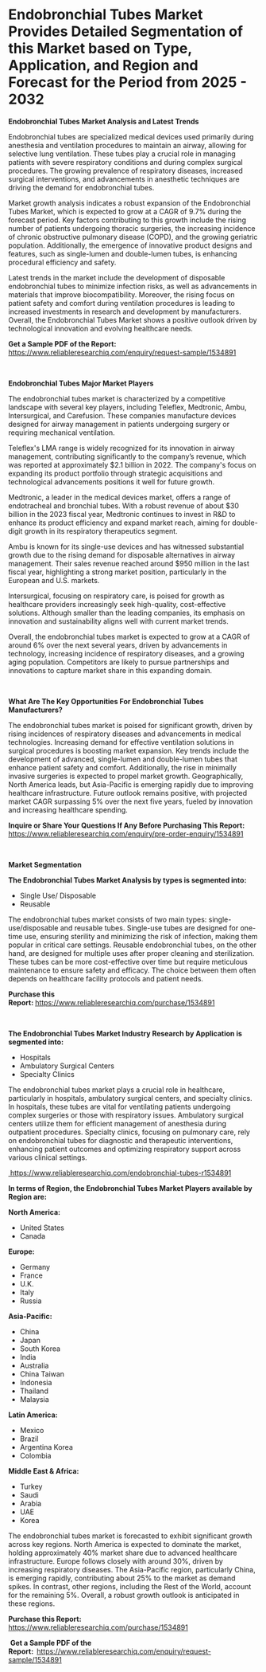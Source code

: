 <p><h1>Endobronchial Tubes Market Provides Detailed Segmentation of this Market based on Type, Application, and Region and Forecast for the Period from 2025 - 2032</h1></p><p><strong>Endobronchial Tubes Market Analysis and Latest Trends</strong></p>
<p><p>Endobronchial tubes are specialized medical devices used primarily during anesthesia and ventilation procedures to maintain an airway, allowing for selective lung ventilation. These tubes play a crucial role in managing patients with severe respiratory conditions and during complex surgical procedures. The growing prevalence of respiratory diseases, increased surgical interventions, and advancements in anesthetic techniques are driving the demand for endobronchial tubes.</p><p>Market growth analysis indicates a robust expansion of the Endobronchial Tubes Market, which is expected to grow at a CAGR of 9.7% during the forecast period. Key factors contributing to this growth include the rising number of patients undergoing thoracic surgeries, the increasing incidence of chronic obstructive pulmonary disease (COPD), and the growing geriatric population. Additionally, the emergence of innovative product designs and features, such as single-lumen and double-lumen tubes, is enhancing procedural efficiency and safety.</p><p>Latest trends in the market include the development of disposable endobronchial tubes to minimize infection risks, as well as advancements in materials that improve biocompatibility. Moreover, the rising focus on patient safety and comfort during ventilation procedures is leading to increased investments in research and development by manufacturers. Overall, the Endobronchial Tubes Market shows a positive outlook driven by technological innovation and evolving healthcare needs.</p></p>
<p><strong>Get a Sample PDF of the Report:&nbsp;</strong> <a href="https://www.reliableresearchiq.com/enquiry/request-sample/1534891?utm_campaign=3115&utm_medium=2&utm_source=Github&utm_content=ia&utm_term=16042025&utm_id=endobronchial-tubes">https://www.reliableresearchiq.com/enquiry/request-sample/1534891</a></p>
<p>&nbsp;</p>
<p><strong>Endobronchial Tubes Major Market Players</strong></p>
<p><p>The endobronchial tubes market is characterized by a competitive landscape with several key players, including Teleflex, Medtronic, Ambu, Intersurgical, and Carefusion. These companies manufacture devices designed for airway management in patients undergoing surgery or requiring mechanical ventilation.</p><p>Teleflex's LMA range is widely recognized for its innovation in airway management, contributing significantly to the company’s revenue, which was reported at approximately $2.1 billion in 2022. The company's focus on expanding its product portfolio through strategic acquisitions and technological advancements positions it well for future growth.</p><p>Medtronic, a leader in the medical devices market, offers a range of endotracheal and bronchial tubes. With a robust revenue of about $30 billion in the 2023 fiscal year, Medtronic continues to invest in R&D to enhance its product efficiency and expand market reach, aiming for double-digit growth in its respiratory therapeutics segment.</p><p>Ambu is known for its single-use devices and has witnessed substantial growth due to the rising demand for disposable alternatives in airway management. Their sales revenue reached around $950 million in the last fiscal year, highlighting a strong market position, particularly in the European and U.S. markets.</p><p>Intersurgical, focusing on respiratory care, is poised for growth as healthcare providers increasingly seek high-quality, cost-effective solutions. Although smaller than the leading companies, its emphasis on innovation and sustainability aligns well with current market trends.</p><p>Overall, the endobronchial tubes market is expected to grow at a CAGR of around 6% over the next several years, driven by advancements in technology, increasing incidence of respiratory diseases, and a growing aging population. Competitors are likely to pursue partnerships and innovations to capture market share in this expanding domain.</p></p>
<p>&nbsp;</p>
<p><strong>What Are The Key Opportunities For Endobronchial Tubes Manufacturers?</strong></p>
<p><p>The endobronchial tubes market is poised for significant growth, driven by rising incidences of respiratory diseases and advancements in medical technologies. Increasing demand for effective ventilation solutions in surgical procedures is boosting market expansion. Key trends include the development of advanced, single-lumen and double-lumen tubes that enhance patient safety and comfort. Additionally, the rise in minimally invasive surgeries is expected to propel market growth. Geographically, North America leads, but Asia-Pacific is emerging rapidly due to improving healthcare infrastructure. Future outlook remains positive, with projected market CAGR surpassing 5% over the next five years, fueled by innovation and increasing healthcare spending.</p></p>
<p><strong>Inquire or Share Your Questions If Any Before Purchasing This Report:</strong> <a href="https://www.reliableresearchiq.com/enquiry/pre-order-enquiry/1534891?utm_campaign=3115&utm_medium=2&utm_source=Github&utm_content=ia&utm_term=16042025&utm_id=endobronchial-tubes">https://www.reliableresearchiq.com/enquiry/pre-order-enquiry/1534891</a></p>
<p>&nbsp;</p>
<p><strong>Market Segmentation</strong></p>
<p><strong>The Endobronchial Tubes Market Analysis by types is segmented into:</strong></p>
<p><ul><li>Single Use/ Disposable</li><li>Reusable</li></ul></p>
<p><p>The endobronchial tubes market consists of two main types: single-use/disposable and reusable tubes. Single-use tubes are designed for one-time use, ensuring sterility and minimizing the risk of infection, making them popular in critical care settings. Reusable endobronchial tubes, on the other hand, are designed for multiple uses after proper cleaning and sterilization. These tubes can be more cost-effective over time but require meticulous maintenance to ensure safety and efficacy. The choice between them often depends on healthcare facility protocols and patient needs.</p></p>
<p><strong>Purchase this Report:&nbsp;</strong><a href="https://www.reliableresearchiq.com/purchase/1534891?utm_campaign=3115&utm_medium=2&utm_source=Github&utm_content=ia&utm_term=16042025&utm_id=endobronchial-tubes">https://www.reliableresearchiq.com/purchase/1534891</a></p>
<p>&nbsp;</p>
<p><strong>The Endobronchial Tubes Market Industry Research by Application is segmented into:</strong></p>
<p><ul><li>Hospitals</li><li>Ambulatory Surgical Centers</li><li>Specialty Clinics</li></ul></p>
<p><p>The endobronchial tubes market plays a crucial role in healthcare, particularly in hospitals, ambulatory surgical centers, and specialty clinics. In hospitals, these tubes are vital for ventilating patients undergoing complex surgeries or those with respiratory issues. Ambulatory surgical centers utilize them for efficient management of anesthesia during outpatient procedures. Specialty clinics, focusing on pulmonary care, rely on endobronchial tubes for diagnostic and therapeutic interventions, enhancing patient outcomes and optimizing respiratory support across various clinical settings.</p></p>
<p><a href="https://www.reliableresearchiq.com/endobronchial-tubes-r1534891?utm_campaign=3115&utm_medium=2&utm_source=Github&utm_content=ia&utm_term=16042025&utm_id=endobronchial-tubes">&nbsp;https://www.reliableresearchiq.com/endobronchial-tubes-r1534891</a></p>
<p><strong>In terms of Region, the Endobronchial Tubes Market Players available by Region are:</strong></p>
<p>
    <p> <strong> North America: </strong>
        <ul>
            <li>United States</li>
            <li>Canada</li>
        </ul>
        </p> 
    <p> <strong> Europe: </strong>
        <ul>
            <li>Germany</li>
            <li>France</li>
            <li>U.K.</li>
            <li>Italy</li>
            <li>Russia</li>
        </ul>
        </p> 
    <p> <strong> Asia-Pacific: </strong>
        <ul>
            <li>China</li>
            <li>Japan</li>
            <li>South Korea</li>
            <li>India</li>
            <li>Australia</li>
            <li>China Taiwan</li>
            <li>Indonesia</li>
            <li>Thailand</li>
            <li>Malaysia</li>
        </ul>
        </p> 
    <p> <strong> Latin America: </strong>
        <ul>
            <li>Mexico</li>
            <li>Brazil</li>
            <li>Argentina Korea</li>
            <li>Colombia</li>
        </ul>
        </p> 
    <p> <strong> Middle East & Africa: </strong>
        <ul>
            <li>Turkey</li>
            <li>Saudi</li>
            <li>Arabia</li>
            <li>UAE</li>
            <li>Korea</li>
        </ul>
    </p>
    </p>
<p><p>The endobronchial tubes market is forecasted to exhibit significant growth across key regions. North America is expected to dominate the market, holding approximately 40% market share due to advanced healthcare infrastructure. Europe follows closely with around 30%, driven by increasing respiratory diseases. The Asia-Pacific region, particularly China, is emerging rapidly, contributing about 25% to the market as demand spikes. In contrast, other regions, including the Rest of the World, account for the remaining 5%. Overall, a robust growth outlook is anticipated in these regions.</p></p>
<p><strong>Purchase this Report: </strong><a href="https://www.reliableresearchiq.com/purchase/1534891?utm_campaign=3115&utm_medium=2&utm_source=Github&utm_content=ia&utm_term=16042025&utm_id=endobronchial-tubes">https://www.reliableresearchiq.com/purchase/1534891</a></p>
<p>&nbsp;<strong>Get a Sample PDF of the Report:&nbsp;&nbsp;</strong><a href="https://www.reliableresearchiq.com/enquiry/request-sample/1534891?utm_campaign=3115&utm_medium=2&utm_source=Github&utm_content=ia&utm_term=16042025&utm_id=endobronchial-tubes">https://www.reliableresearchiq.com/enquiry/request-sample/1534891</a></p>
<p><strong></strong></p>
<p><p></p><p></p><p></p></p>